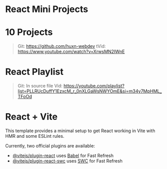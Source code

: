 # React Mini Projects

# 10 Projects
  >Git: https://github.com/huxn-webdev
  >tVid: https://www.youtube.com/watch?v=XrwsMN2IWnE

# React Playlist 
  >Git: In source file 
  >Vid: https://youtube.com/playlist?list=PLLRUcDuffY1EzxcM_r_0nXLGaWsNWYOmE&si=m34y7MpHML_TFoOd

# React + Vite

This template provides a minimal setup to get React working in Vite with HMR and some ESLint rules.

Currently, two official plugins are available:

- [@vitejs/plugin-react](https://github.com/vitejs/vite-plugin-react/blob/main/packages/plugin-react/README.md) uses [Babel](https://babeljs.io/) for Fast Refresh
- [@vitejs/plugin-react-swc](https://github.com/vitejs/vite-plugin-react-swc) uses [SWC](https://swc.rs/) for Fast Refresh
